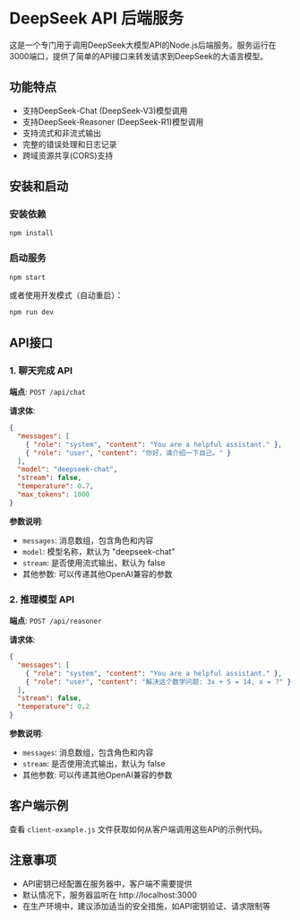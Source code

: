 # DeepSeek API 后端服务

这是一个专门用于调用DeepSeek大模型API的Node.js后端服务。服务运行在3000端口，提供了简单的API接口来转发请求到DeepSeek的大语言模型。

## 功能特点

- 支持DeepSeek-Chat (DeepSeek-V3)模型调用
- 支持DeepSeek-Reasoner (DeepSeek-R1)模型调用
- 支持流式和非流式输出
- 完整的错误处理和日志记录
- 跨域资源共享(CORS)支持

## 安装和启动

### 安装依赖

```bash
npm install
```

### 启动服务

```bash
npm start
```

或者使用开发模式（自动重启）：

```bash
npm run dev
```

## API接口

### 1. 聊天完成 API

**端点**: `POST /api/chat`

**请求体**:

```json
{
  "messages": [
    { "role": "system", "content": "You are a helpful assistant." },
    { "role": "user", "content": "你好，请介绍一下自己。" }
  ],
  "model": "deepseek-chat",
  "stream": false,
  "temperature": 0.7,
  "max_tokens": 1000
}
```

**参数说明**:
- `messages`: 消息数组，包含角色和内容
- `model`: 模型名称，默认为 "deepseek-chat"
- `stream`: 是否使用流式输出，默认为 false
- 其他参数: 可以传递其他OpenAI兼容的参数

### 2. 推理模型 API

**端点**: `POST /api/reasoner`

**请求体**:

```json
{
  "messages": [
    { "role": "system", "content": "You are a helpful assistant." },
    { "role": "user", "content": "解决这个数学问题: 3x + 5 = 14, x = ?" }
  ],
  "stream": false,
  "temperature": 0.2
}
```

**参数说明**:
- `messages`: 消息数组，包含角色和内容
- `stream`: 是否使用流式输出，默认为 false
- 其他参数: 可以传递其他OpenAI兼容的参数

## 客户端示例

查看 `client-example.js` 文件获取如何从客户端调用这些API的示例代码。

## 注意事项

- API密钥已经配置在服务器中，客户端不需要提供
- 默认情况下，服务器监听在 http://localhost:3000
- 在生产环境中，建议添加适当的安全措施，如API密钥验证、请求限制等